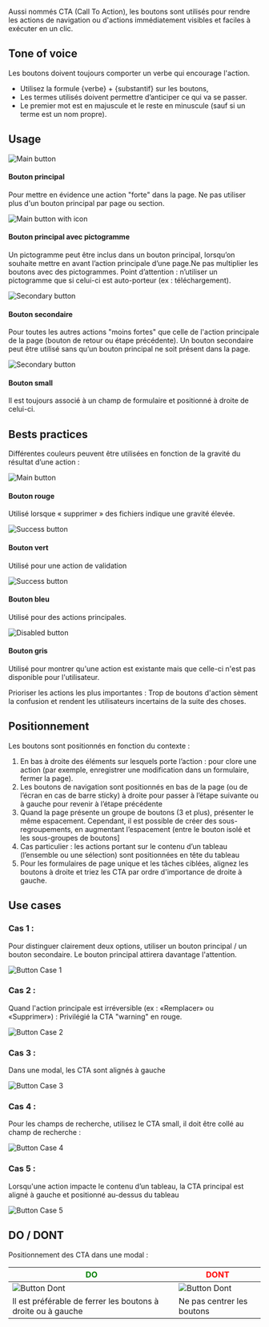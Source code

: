 Aussi nommés CTA (Call To Action), les boutons sont utilisés pour rendre les actions de navigation ou d'actions immédiatement visibles et faciles à exécuter en un clic.

## Tone of voice

Les boutons doivent toujours comporter un verbe qui encourage l'action.

-   Utilisez la formule {verbe} + {substantif} sur les boutons,
-   Les termes utilisés doivent permettre d’anticiper ce qui va se passer.
-   Le premier mot est en majuscule et le reste en minuscule (sauf si un terme est un nom propre).

## Usage

<div class="tk-markdown__usecases-container">
<div class="tk-markdown__usecases">
    <img src="../../assets/images/button/button-main.jpg" alt="Main button" />
    <h4>Bouton principal</h4>
    <p>Pour mettre en évidence une action "forte" dans la page. Ne pas utiliser plus d'un bouton principal par page ou section.</p>
</div>

<div class="tk-markdown__usecases">
    <img src="../../assets/images/button/button-main-icon.jpg" alt="Main button with icon" />
    <h4>Bouton principal avec pictogramme</h4>
    <p>Un pictogramme peut être inclus dans un bouton principal, lorsqu’on souhaite mettre en avant l’action principale d’une page.Ne pas multiplier les boutons avec des pictogrammes. Point d’attention : n’utiliser un pictogramme que si celui-ci est auto-porteur (ex : téléchargement).</p>
</div>

<div class="tk-markdown__usecases">
    <img src="../../assets/images/button/button-secondary.jpg" alt="Secondary button" />
    <h4>Bouton secondaire</h4>
    <p>Pour toutes les autres actions "moins fortes" que celle de l'action principale de la page (bouton de retour ou étape précédente). Un bouton secondaire peut être utilisé sans qu’un bouton principal ne soit présent dans la page.</p>
</div>

<div class="tk-markdown__usecases">
    <img src="../../assets/images/button/button-small.jpg" alt="Secondary button" />
    <h4>Bouton small</h4>
    <p>Il est toujours associé à un champ de formulaire et positionné à droite de celui-ci.</p>
</div>
</div>

## Bests practices

Différentes couleurs peuvent être utilisées en fonction de la gravité du résultat d’une action :

<div class="tk-markdown__usecases-container">
    <div class="tk-markdown__usecases">
        <img src="../../assets/images/button/button-danger.jpg" alt="Main button" />
        <h4>Bouton rouge</h4>
        <p>Utilisé lorsque « supprimer » des fichiers indique une gravité élevée.</p>
    </div>
    <div class="tk-markdown__usecases">
        <img src="../../assets/images/button/button-success.jpg" alt="Success button" />
        <h4>Bouton vert</h4>
        <p>Utilisé pour une action de validation </p>
    </div>
    <div class="tk-markdown__usecases">
        <img src="../../assets/images/button/button-main.jpg" alt="Success button" />
        <h4>Bouton bleu</h4>
        <p>Utilisé pour des actions principales.</p>
    </div>
    <div class="tk-markdown__usecases">
        <img src="../../assets/images/button/button-disabled.jpg" alt="Disabled button" />
        <h4>Bouton gris</h4>
        <p>Utilisé pour montrer qu'une action est existante mais que celle-ci n'est pas disponible pour l'utilisateur.</p>
    </div>
</div>

Prioriser les actions les plus importantes : Trop de boutons d'action sèment la confusion et rendent les utilisateurs incertains de la suite des choses.

## Positionnement

Les boutons sont positionnés en fonction du contexte :

1. En bas à droite des éléments sur lesquels porte l’action : pour clore une action (par exemple, enregistrer une modification dans un formulaire, fermer la page).
2. Les boutons de navigation sont positionnés en bas de la page (ou de l’écran en cas de barre sticky) à droite pour passer à l’étape suivante ou à gauche pour revenir à l’étape précédente
3. Quand la page présente un groupe de boutons (3 et plus), présenter le même espacement. Cependant, il est possible de créer des sous-regroupements, en augmentant l’espacement (entre le bouton isolé et les sous-groupes de boutons]
4. Cas particulier : les actions portant sur le contenu d’un tableau (l’ensemble ou une sélection) sont positionnées en tête du tableau
5. Pour les formulaires de page unique et les tâches ciblées, alignez les boutons à droite et triez les CTA par ordre d'importance de droite à gauche.

## Use cases

### Cas 1 :

Pour distinguer clairement deux options, utiliser un bouton principal / un bouton secondaire. Le bouton principal attirera davantage l'attention.

![Button Case 1](../../assets/images/button/button-cas1.png)

### Cas 2 :

Quand l'action principale est irréversible (ex : «Remplacer» ou «Supprimer») : Privilégié la CTA "warning" en rouge.

![Button Case 2](../../assets/images/button/button-cas2.png)

### Cas 3 :

Dans une modal, les CTA sont alignés à gauche

![Button Case 3](../../assets/images/button/button-cas3.png)

### Cas 4 :

Pour les champs de recherche, utilisez le CTA small, il doit être collé au champ de recherche :

![Button Case 4](../../assets/images/button/button-cas4.png)

### Cas 5 :

Lorsqu'une action impacte le contenu d’un tableau, la CTA principal est aligné à gauche et positionné au-dessus du tableau

![Button Case 5](../../assets/images/button/button-cas5.png)

## DO / DONT

Positionnement des CTA dans une modal :

| <span style="color: green;">DO</span>                          | <span style="color: red;">DONT</span>                            |
| -------------------------------------------------------------- | ---------------------------------------------------------------- |
| ![Button Dont](../../assets/images/button/button-modal-do.png) | ![Button Dont](../../assets/images/button/button-modal-dont.png) |
| Il est préférable de ferrer les boutons à droite ou à gauche   | Ne pas centrer les boutons                                       |
